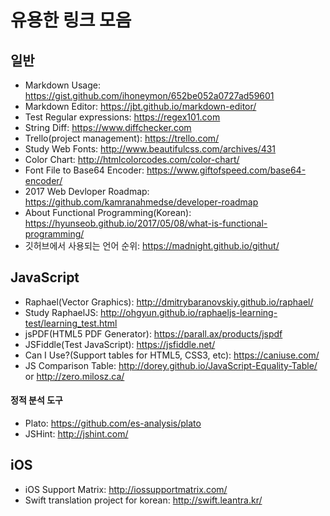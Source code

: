 # 유용한 링크 모음
## 일반
* Markdown Usage: https://gist.github.com/ihoneymon/652be052a0727ad59601
* Markdown Editor: https://jbt.github.io/markdown-editor/
* Test Regular expressions: https://regex101.com
* String Diff: https://www.diffchecker.com
* Trello(project management): https://trello.com/
* Study Web Fonts: http://www.beautifulcss.com/archives/431
* Color Chart: http://htmlcolorcodes.com/color-chart/
* Font File to Base64 Encoder: https://www.giftofspeed.com/base64-encoder/
* 2017 Web Devloper Roadmap: https://github.com/kamranahmedse/developer-roadmap
* About Functional Programming(Korean): https://hyunseob.github.io/2017/05/08/what-is-functional-programming/
* 깃허브에서 사용되는 언어 순위: https://madnight.github.io/githut/

## JavaScript
* Raphael(Vector Graphics): http://dmitrybaranovskiy.github.io/raphael/
* Study RaphaelJS: http://ohgyun.github.io/raphaeljs-learning-test/learning_test.html
* jsPDF(HTML5 PDF Generator): https://parall.ax/products/jspdf
* JSFiddle(Test JavaScript): https://jsfiddle.net/
* Can I Use?(Support tables for HTML5, CSS3, etc): https://caniuse.com/
* JS Comparison Table: http://dorey.github.io/JavaScript-Equality-Table/ or http://zero.milosz.ca/

#### 정적 분석 도구
* Plato: https://github.com/es-analysis/plato
* JSHint: http://jshint.com/

## iOS
* iOS Support Matrix: http://iossupportmatrix.com/
* Swift translation project for korean: http://swift.leantra.kr/
